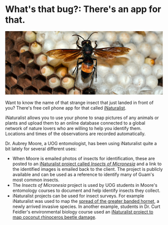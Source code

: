 # What's that bug?: There's an app for that.

![](vespa_tropica.png)

Want to know the name of that strange insect that just landed in front of you? There's free cell phone app for that
called [iNaturalist](https://www.inaturalist.org/). 

iNaturalist allows you to use your phone to snap pictures of any animals or plants and upload them to an online database connected to a global network
of nature lovers who are willing to help you identify them. Locations and times of the observations are recorded automatically.

Dr. Aubrey Moore, a UOG entomologist, has been using iNaturalist quite a bit lately for several different uses:

* When Moore is emailed photos of insects for identification, these are posted to an [iNaturalist project called *Insects of Micronesia*](https://www.inaturalist.org/projects/insects-of-micronesia) and a link 
to the identified images is emailed back to the client. The project is publicly available and can be used as a reference to identify many of Guam's most common insects.
* The *Insects of Micronesia* project is used by UOG students in Moore's entomology courses to document and help identify insects they collect. 
* iNaturalist projects can be used for insect surveys. For example iNaturalist was used to map the [spread of the greater banded hornet](https://www.inaturalist.org/projects/vespa-tropica-on-guam), a newly arrived invasive species. In another example, students in Dr. Curt Feidler's environmental biology course used an [iNaturalist project to map coconut rhinoceros beetle damage](https://www.inaturalist.org/projects/uog-bi-100l-coconut-tree-survey-sp-16). 
